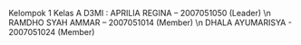 Kelompok 1 Kelas A D3MI :
APRILIA REGINA – 2007051050 (Leader) \n
RAMDHO SYAH AMMAR – 2007051014 (Member) \n
DHALA AYUMARISYA - 2007051024 (Member)
